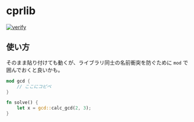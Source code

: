 # cprlib

[![verify](https://github.com/pizzacat83/cprlib/actions/workflows/verify.yml/badge.svg)](https://github.com/pizzacat83/cprlib/actions/workflows/verify.yml)

## 使い方
そのまま貼り付けても動くが、ライブラリ同士の名前衝突を防ぐために `mod` で囲んでおくと良いかも。

```rust
mod gcd {
    // ここにコピペ
}

fn solve() {
    let x = gcd::calc_gcd(2, 3);
}
```

